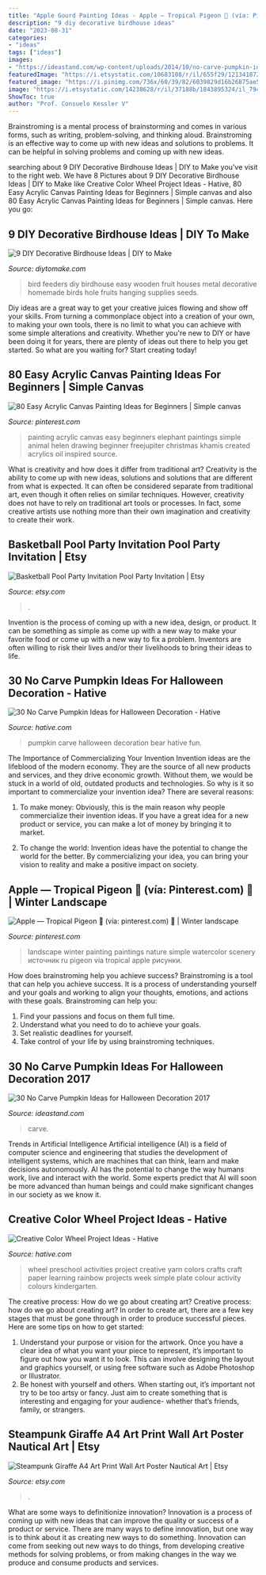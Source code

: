 ```yaml
---
title: "Apple Gourd Painting Ideas - Apple — Tropical Pigeon 🦅 (vía: Pinterest.com) 🤔"
description: "9 diy decorative birdhouse ideas"
date: "2023-08-31"
categories:
- "ideas"
tags: ["ideas"]
images:
- "https://ideastand.com/wp-content/uploads/2014/10/no-carve-pumpkin-ideas/18-witch-pumpkin.jpg"
featuredImage: "https://i.etsystatic.com/10683108/r/il/655f29/1213418721/il_794xN.1213418721_m6ny.jpg"
featured_image: "https://i.pinimg.com/736x/60/39/82/6039829d16b26875ae5fc6f38b874a5f.jpg"
image: "https://i.etsystatic.com/14238628/r/il/37188b/1843895324/il_794xN.1843895324_6vnl.jpg"
ShowToc: true
author: "Prof. Consuelo Kessler V"
---
```



Brainstroming is a mental process of brainstorming and comes in various forms, such as writing, problem-solving, and thinking aloud. Brainstroming is an effective way to come up with new ideas and solutions to problems. It can be helpful in solving problems and coming up with new ideas.

	

		
searching about 9 DIY Decorative Birdhouse Ideas | DIY to Make you've visit to the right web. We have 8 Pictures about 9 DIY Decorative Birdhouse Ideas | DIY to Make like Creative Color Wheel Project Ideas - Hative, 80 Easy Acrylic Canvas Painting Ideas for Beginners | Simple canvas and also 80 Easy Acrylic Canvas Painting Ideas for Beginners | Simple canvas. Here you go:
		
    
## 9 DIY Decorative Birdhouse Ideas | DIY To Make

<img loading=lazy src="http://www.diytomake.com/wp-content/uploads/2015/09/diy-bird-feeders-hanging-wooden-house-fruit.jpg" onerror="this.onerror=null;this.src='https://tse1.mm.bing.net/th?id=OIP.8F7yZ12c_e-HU3XuI30liAHaJ-&amp;pid=15.1';" alt="9 DIY Decorative Birdhouse Ideas | DIY to Make">

_Source: diytomake.com_

>bird feeders diy birdhouse easy wooden fruit houses metal decorative homemade birds hole fruits hanging supplies seeds. 

	

Diy ideas are a great way to get your creative juices flowing and show off your skills. From turning a commonplace object into a creation of your own, to making your own tools, there is no limit to what you can achieve with some simple alterations and creativity. Whether you're new to DIY or have been doing it for years, there are plenty of ideas out there to help you get started. So what are you waiting for? Start creating today!

    
## 80 Easy Acrylic Canvas Painting Ideas For Beginners | Simple Canvas

<img loading=lazy src="https://i.pinimg.com/736x/04/2b/18/042b18efa5d353488674d8701c800993.jpg" onerror="this.onerror=null;this.src='https://tse1.mm.bing.net/th?id=OIP.z0H103uf974Y1uSUOevpOwHaJ4&amp;pid=15.1';" alt="80 Easy Acrylic Canvas Painting Ideas for Beginners | Simple canvas">

_Source: pinterest.com_

>painting acrylic canvas easy beginners elephant paintings simple animal helen drawing beginner freejupiter christmas khamis created acrylics oil inspired source. 

	

What is creativity and how does it differ from traditional art?
Creativity is the ability to come up with new ideas, solutions and solutions that are different from what is expected. It can often be considered separate from traditional art, even though it often relies on similar techniques. However, creativity does not have to rely on traditional art tools or processes. In fact, some creative artists use nothing more than their own imagination and creativity to create their work.

    
## Basketball Pool Party Invitation Pool Party Invitation | Etsy

<img loading=lazy src="https://i.etsystatic.com/10683108/r/il/655f29/1213418721/il_794xN.1213418721_m6ny.jpg" onerror="this.onerror=null;this.src='https://tse4.mm.bing.net/th?id=OIP.ekL8mfZwr0WrRI_44JHURwHaKX&amp;pid=15.1';" alt="Basketball Pool Party Invitation Pool Party Invitation | Etsy">

_Source: etsy.com_

>. 

	

Invention is the process of coming up with a new idea, design, or product. It can be something as simple as come up with a new way to make your favorite food or come up with a new way to fix a problem. Inventors are often willing to risk their lives and/or their livelihoods to bring their ideas to life.

    
## 30 No Carve Pumpkin Ideas For Halloween Decoration - Hative

<img loading=lazy src="https://hative.com/wp-content/uploads/2014/10/no-carve-pumpkin-ideas/26-bear-pumpkin.jpg" onerror="this.onerror=null;this.src='https://tse4.mm.bing.net/th?id=OIP.ZomFTZQLJjHHa9UfzDinmQHaIO&amp;pid=15.1';" alt="30 No Carve Pumpkin Ideas for Halloween Decoration - Hative">

_Source: hative.com_

>pumpkin carve halloween decoration bear hative fun. 

	

The Importance of Commercializing Your Invention
Invention ideas are the lifeblood of the modern economy. They are the source of all new products and services, and they drive economic growth. Without them, we would be stuck in a world of old, outdated products and technologies.
So why is it so important to commercialize your invention idea? There are several reasons:

1. To make money: Obviously, this is the main reason why people commercialize their invention ideas. If you have a great idea for a new product or service, you can make a lot of money by bringing it to market.

2. To change the world: Invention ideas have the potential to change the world for the better. By commercializing your idea, you can bring your vision to reality and make a positive impact on society.


    
## Apple — Tropical Pigeon 🦅 (vía: Pinterest.com) 🤔 | Winter Landscape

<img loading=lazy src="https://i.pinimg.com/736x/60/39/82/6039829d16b26875ae5fc6f38b874a5f.jpg" onerror="this.onerror=null;this.src='https://tse2.mm.bing.net/th?id=OIP.9mgI-sJzgAtzspG_gcJQKgHaKm&amp;pid=15.1';" alt="Apple — Tropical Pigeon 🦅 (vía: pinterest.com) 🤔 | Winter landscape">

_Source: pinterest.com_

>landscape winter painting paintings nature simple watercolor scenery источник ru pigeon vía tropical apple рисунки. 

	

How does brainstroming help you achieve success?
Brainstroming is a tool that can help you achieve success. It is a process of understanding yourself and your goals and working to align your thoughts, emotions, and actions with these goals. Brainstroming can help you: 
1. Find your passions and focus on them full time.
2. Understand what you need to do to achieve your goals.
3. Set realistic deadlines for yourself.
4. Take control of your life by using brainstroming techniques.

    
## 30 No Carve Pumpkin Ideas For Halloween Decoration 2017

<img loading=lazy src="https://ideastand.com/wp-content/uploads/2014/10/no-carve-pumpkin-ideas/18-witch-pumpkin.jpg" onerror="this.onerror=null;this.src='https://tse2.mm.bing.net/th?id=OIP.7PG37TPrIKos-ENF-Z7slgHaIO&amp;pid=15.1';" alt="30 No Carve Pumpkin Ideas for Halloween Decoration 2017">

_Source: ideastand.com_

>carve. 

	

Trends in Artificial Intelligence
Artificial intelligence (AI) is a field of computer science and engineering that studies the development of intelligent systems, which are machines that can think, learn and make decisions autonomously. AI has the potential to change the way humans work, live and interact with the world. Some experts predict that AI will soon be more advanced than human beings and could make significant changes in our society as we know it.

    
## Creative Color Wheel Project Ideas - Hative

<img loading=lazy src="https://hative.com/wp-content/uploads/2014/12/color-wheel/6-creative-color-wheel-project-ideas.jpg" onerror="this.onerror=null;this.src='https://tse1.mm.bing.net/th?id=OIP.ZMOiUz8sykOb56j6oUzzYwHaKx&amp;pid=15.1';" alt="Creative Color Wheel Project Ideas - Hative">

_Source: hative.com_

>wheel preschool activities project creative yarn colors crafts craft paper learning rainbow projects week simple plate colour activity colours kindergarten. 

	

The creative process: How do we go about creating art?
Creative process: how do we go about creating art?
In order to create art, there are a few key stages that must be gone through in order to produce successful pieces. Here are some tips on how to get started: 

1. Understand your purpose or vision for the artwork. Once you have a clear idea of what you want your piece to represent, it’s important to figure out how you want it to look. This can involve designing the layout and graphics yourself, or using free software such as Adobe Photoshop or Illustrator. 
2. Be honest with yourself and others. When starting out, it’s important not try to be too artsy or fancy. Just aim to create something that is interesting and engaging for your audience- whether that’s friends, family, or strangers. 

    
## Steampunk Giraffe A4 Art Print Wall Art Poster Nautical Art | Etsy

<img loading=lazy src="https://i.etsystatic.com/14238628/r/il/37188b/1843895324/il_794xN.1843895324_6vnl.jpg" onerror="this.onerror=null;this.src='https://tse4.mm.bing.net/th?id=OIP.5QS4GuzfSBRITi6N_jXEHwHaKe&amp;pid=15.1';" alt="Steampunk Giraffe A4 Art Print Wall Art Poster Nautical Art | Etsy">

_Source: etsy.com_

>. 

	

What are some ways to definitionize innovation?
Innovation is a process of coming up with new ideas that can improve the quality or success of a product or service. There are many ways to define innovation, but one way is to think about it as creating new ways to do something. Innovation can come from seeking out new ways to do things, from developing creative methods for solving problems, or from making changes in the way we produce and consume products and services.

